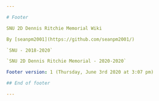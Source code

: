 ```yaml
---

# Footer

SNU 2D Dennis Ritchie Memorial Wiki

By [seanpm2001](https://github.com/seanpm2001/)

`SNU - 2018-2020`

`SNU 2D Dennis Ritchie Memorial - 2020-2020`

Footer version: 1 (Thursday, June 3rd 2020 at 3:07 pm)

## End of footer

---
```

